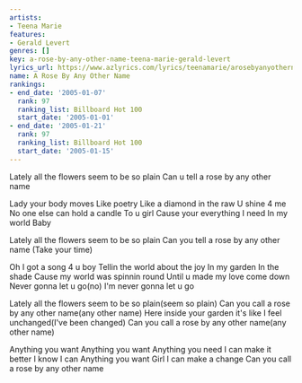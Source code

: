 ```yaml
---
artists:
- Teena Marie
features:
- Gerald Levert
genres: []
key: a-rose-by-any-other-name-teena-marie-gerald-levert
lyrics_url: https://www.azlyrics.com/lyrics/teenamarie/arosebyanyothername.html
name: A Rose By Any Other Name
rankings:
- end_date: '2005-01-07'
  rank: 97
  ranking_list: Billboard Hot 100
  start_date: '2005-01-01'
- end_date: '2005-01-21'
  rank: 97
  ranking_list: Billboard Hot 100
  start_date: '2005-01-15'
---
```


Lately all the flowers seem to be so plain
Can u tell a rose by any other name


Lady your body moves
Like poetry
Like a diamond in the raw
U shine 4 me
No one else can hold a candle
To u girl
Cause your everything I need
In my world
Baby

Lately all the flowers seem to be so plain
Can you tell a rose by any other name
(Take your time)


Oh I got a song 4 u boy
Tellin the world about the joy
In my garden
In the shade
Cause my world was spinnin round
Until u made my love come down
Never gonna let u go(no)
I'm never gonna let u go

Lately all the flowers seem to be so plain(seem so plain)
Can you call a rose by any other name(any other name)
Here inside your garden it's like I feel unchanged(I've been changed)
Can you call a rose by any other name(any other name)

 Anything you want
 Anything you want
 Anything you need
 I can make it better
 I know I can
 Anything you want
 Girl
 I can make a change
 Can you call a rose by any other name



